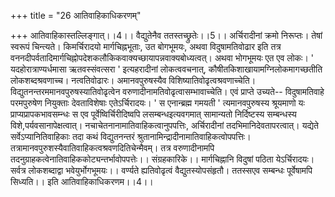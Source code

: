 +++
title = "26 आतिवाहिकाधिकरणम्"

+++
आतिवाहिकास्तल्लिङ्गात्।।4।। वैद्युतेनैव ततस्तच्छ्रुतेः।।5।। अर्चिरादीनां क्रमो निरूप्तः। तेषां स्वरूपं चिन्त्यते। किमर्चिरादयो मार्गचिह्नभूताः, उत बोगभूमयः, अथवा विदुषामतिवोढार इति तत्र वननदीपर्वतादिमार्गचिह्नोपदेशकलौकिकवाक्यच्छायापन्नवाक्यबोध्यत्वत्। अथवा भोगभूमयः एत एव लोकः। ' यदहोरात्राण्यर्धमासा ऋतवस्संवत्सरा ' इत्यहरादीनां लोकत्ववचनात्, कौषीतकिशाखायामग्निलोकमागच्छतीति लोकशब्दश्रवणाच्च। नत्वतिवोढारः। अमानवपुरुषस्यैव विशिष्यातिवोढृत्वश्रवणाच्चेति। विद्युतनन्तरममानवपुरुषस्यातिवोढृत्वेन वरुणादीनामतिवोढृत्वासम्भावाच्चेति। एवं प्राप्ते उच्यते-- विदुषामतिवाहे परमपुरुषेण नियुक्ताः देवताविशेषाः एतेऽर्चिरादयः। ' स एनान्ब्रह्म गमयती ' त्यमानवपुरुषस्य श्रूयमाणो यः प्राप्यप्रापकभावसम्न्धः स एव पूर्वेष्विर्चिरीदिष्वपि लसम्बन्धइत्यवगमात् सामान्यतो निर्दिष्टस्य सम्बन्धस्य विशे,पर्यवसानापेक्षत्वात्। नचाचेतनानामातिवाहिकत्वानुपपत्तिः, अर्चिरादीनां तदभिमानिदेवतापरत्वात्। यद्येते सर्वेऽप्यानितिवाहिकाः तदा कथं विद्युतनन्तरं श्रुतानामिन्द्रादीनामातिवाहिकत्वोपपत्तिः। तत्रामानवपुरुशस्यैवातिवाहिकत्वश्रवणदितिचेन्मैवम्। तत्र वरुणादीनामपि तदनुग्राहकत्वेनातिवाहिककोट्यन्तर्भावोपपत्तेः।। संग्रहकारिके।। मार्गचिह्नानि विदुषां पठिता येऽर्चिरादयः। सर्वत्र लोकशब्दाद्वा भवेयुर्भोगभूमयः।। वर्ण्यते ह्यतिवोढृत्वं वैद्युतस्योपसंहृतौ। ततस्सएव सम्बन्धः पूर्वेषामपि सिध्यति।। इति आतिवाहिकाधिकरणम।।4।।
